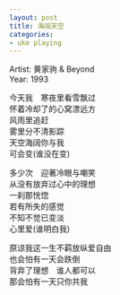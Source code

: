 ```yaml
---
layout: post
title: 海阔天空
categories:
- uke playing
---
```

Artist: 黄家驹 & Beyond   
Year: 1993   

今天我　寒夜里看雪飘过   
怀着冷却了的心窝漂远方   
风雨里追赶   
雾里分不清影踪   
天空海阔你与我   
可会变(谁没在变)   

多少次　迎著冷眼与嘲笑   
从没有放弃过心中的理想   
一刹那恍惚   
若有所失的感觉   
不知不觉已变淡   
心里爱(谁明白我)   

原谅我这一生不羁放纵爱自由   
也会怕有一天会跌倒   
背弃了理想　谁人都可以      
那会怕有一天只你共我   